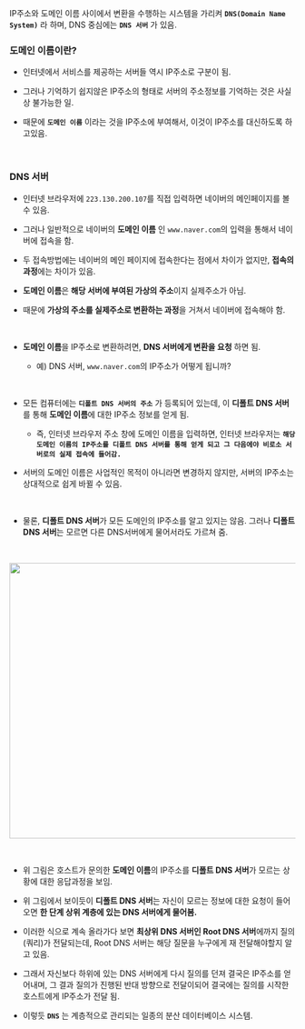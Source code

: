 IP주소와 도메인 이름 사이에서 변환을 수행하는 시스템을 가리켜 **`DNS(Domain Name System)`** 라 하며, DNS 중심에는 **`DNS 서버`** 가 있음. <br>

### 도메인 이름이란? <br>

* 인터넷에서 서비스를 제공하는 서버들 역시 IP주소로 구분이 됨.

* 그러나 기억하기 쉽지않은 IP주소의 형태로 서버의 주소정보를 기억하는 것은 사실상 불가능한 일.

* 때문에 **`도메인 이름`** 이라는 것을 IP주소에 부여해서, 이것이 IP주소를 대신하도록 하고있음.

<br>

### DNS 서버

* 인터넷 브라우저에 `223.130.200.107`를 직접 입력하면 네이버의 메인페이지를 볼 수 있음.

* 그러나 일반적으로 네이버의 **도메인 이름** 인 `www.naver.com`의 입력을 통해서 네이버에 접속을 함.

* 두 접속방법에는 네이버의 메인 페이지에 접속한다는 점에서 차이가 없지만, **접속의 과정**에는 차이가 있음.

* **도메인 이름**은 **해당 서버에 부여된 가상의 주소**이지 실제주소가 아님. 

* 때문에 **가상의 주소를 실제주소로 변환하는 과정**을 거쳐서 네이버에 접속해야 함.

<br>

* **도메인 이름**을 IP주소로 변환하려면, **DNS 서버에게 변환을 요청** 하면 됨.

  + 예) DNS 서버, `www.naver.com`의 IP주소가 어떻게 됩니까?

<br>

* 모든 컴퓨터에는 **`디폴트 DNS 서버의 주소`** 가 등록되어 있는데, 이 **디폴트 DNS 서버**를 통해 **도메인 이름**에 대한 IP주소 정보를 얻게 됨.
  
    + 즉, 인터넷 브라우저 주소 창에 도메인 이름을 입력하면, 인터넷 브라우저는 **`해당 도메인 이름의 IP주소를 디폴트 DNS 서버를 통해 얻게 되고 그 다음에야 비로소 서버로의 실제 접속에 들어감.`**

* 서버의 도메인 이름은 사업적인 목적이 아니라면 변경하지 않지만, 서버의 IP주소는 상대적으로 쉽게 바뀔 수 있음.

<br>

* 물론, **디폴트 DNS 서버**가 모든 도메인의 IP주소를 알고 있지는 않음. 그러나 **디폴트 DNS 서버**는 모르면 다른 DNS서버에게 물어서라도 가르쳐 줌.

<br>

<p align="center">
 <img src="https://user-images.githubusercontent.com/70312248/168859969-d202a3ce-b832-4775-9208-c693829752a5.png" width="711" height="485"/>  
</p>

<br>

* 위 그림은 호스트가 문의한 **도메인 이름**의 IP주소를 **디폴트 DNS 서버**가 모르는 상황에 대한 응답과정을 보임.

* 위 그림에서 보이듯이 **디폴트 DNS 서버**는 자신이 모르는 정보에 대한 요청이 들어오면 **한 단계 상위 계층에 있는 DNS 서버에게 물어봄.**

* 이러한 식으로 계속 올라가다 보면 **최상위 DNS 서버인 Root DNS 서버**에까지 질의(쿼리)가 전달되는데, Root DNS 서버는 해당 질문을 누구에게 재 전달해야할지 알고 있음. 

* 그래서 자신보다 하위에 있는 DNS 서버에게 다시 질의를 던져 결국은 IP주소를 얻어내며, 그 결과 질의가 진행된 반대 방향으로 전달이되어 결국에는 질의를 시작한 호스트에게 IP주소가 전달 됨.

* 이렇듯 **`DNS`** 는 계층적으로 관리되는 일종의 분산 데이터베이스 시스템.
